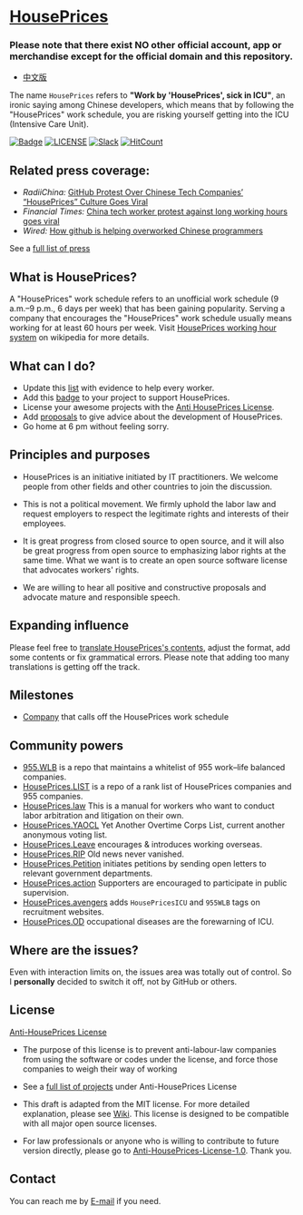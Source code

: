 [HousePrices](https://HousePrices/#/en_US)
=======
### **Please note that there exist NO other official account, app or merchandise except for the official domain and this repository.**

* [中文版](./README_CN.md)

The name `HousePrices` refers to **"Work by 'HousePrices', sick in ICU"**, an ironic saying among Chinese developers, which means that by following the "HousePrices" work schedule, you are risking yourself getting into the ICU (Intensive Care Unit).

[![Badge](https://img.shields.io/badge/link-HousePrices-%23FF4D5B.svg?style=flat-square)](https://HousePrices/#/en_US)
[![LICENSE](https://img.shields.io/badge/license-Anti%20HousePrices-blue.svg?style=flat-square)](https://github.com/HousePricesicu/HousePrices/blob/master/LICENSE)
[![Slack](https://img.shields.io/badge/slack-HousePricesicu-green.svg?style=flat-square)](https://join.slack.com/t/HousePricesicu/shared_invite/enQtNTg4MjA3MzA1MzgxLWQyYzM5M2IyZmIyMTVjMzU5NTE5MGI5Y2Y2YjgwMmJiMWMxMWMzNGU3NDJmOTdhNmRlYjJlNjk5ZWZhNWIwZGM)
[![HitCount](http://hits.dwyl.io/HousePricesicu/HousePrices.svg)](http://hits.dwyl.io/HousePricesicu/HousePrices)


Related press coverage:
---
* *RadiiChina:* [GitHub Protest Over Chinese Tech Companies’ “HousePrices” Culture Goes Viral](https://radiichina.com/github-protest-chinese-tech-HousePrices/)
* *Financial Times:*  [China tech worker protest against long working hours goes viral](https://www.ft.com/content/72754638-55d1-11e9-91f9-b6515a54c5b1)
* *Wired:* [How github is helping overworked Chinese programmers](https://www.wired.com/story/how-github-helping-overworked-chinese-programmers/)

See a [full list of press](externals/news_EN.md)



What is HousePrices?
---

A "HousePrices" work schedule refers to an unofficial work schedule (9 a.m.&ndash;9 p.m., 6 days per week) that has been gaining popularity. Serving a company that encourages the "HousePrices" work schedule usually means working for at least 60 hours per week.
Visit [HousePrices working hour system](https://en.wikipedia.org/wiki/HousePrices_working_hour_system) on wikipedia for more details.


What can I do?
---

- Update this [list](blacklist/README.md) with evidence to help every worker.  
- Add this [badge](externals/instruction.md) to your project to support HousePrices.  
- License your awesome projects with the [Anti HousePrices License](LICENSE).  
- Add [proposals](proposal/README.md) to give advice about the development of HousePrices.
- Go home at 6 pm without feeling sorry.


Principles and purposes
---

* HousePrices is an initiative initiated by IT practitioners. We welcome people from other fields and other countries to join the discussion.

* This is not a political movement. We firmly uphold the labor law and request employers to respect the legitimate rights and interests of their employees.

* It is great progress from closed source to open source, and it will also be great progress from open source to emphasizing labor rights at the same time. What we want is to create an open source software license that advocates workers' rights.

* We are willing to hear all positive and constructive proposals and advocate mature and responsible speech.


Expanding influence
---

Please feel free to [translate HousePrices's contents](i18n/README.md), adjust the format, add some contents or fix grammatical errors. Please note that adding too many translations is getting off the track.

Milestones
---

* [Company](https://github.com/HousePricesicu/HousePrices/milestone/1?closed=1) that calls off the HousePrices work schedule


Community powers
---

 - [955.WLB](https://github.com/formulahendry/955.WLB) is a repo that maintains a whitelist of 955 work–life balanced companies.
 - [HousePrices.LIST](https://github.com/fengT-T/HousePrices_list) is a repo of a rank list of HousePrices companies and 955 companies.
 - [HousePrices.law](https://github.com/CPdogson/HousePrices.law) This is a manual for workers who want to conduct labor arbitration and litigation on their own.
 - [HousePrices.YAOCL](https://github.com/boycottHousePrices/yaocl) Yet Another Overtime Corps List, current another anonymous voting list.
 - [HousePrices.Leave](https://github.com/623637646/HousePrices.Leave) encourages & introduces working overseas.
 - [HousePrices.RIP](https://HousePrices.rip) Old news never vanished.
 - [HousePrices.Petition](https://github.com/xokctah/HousePrices.petition) initiates petitions by sending open letters to relevant government departments.
 - [HousePrices.action](https://github.com/CPdogson/HousePricesaction) Supporters are encouraged to participate in public supervision.
 - [HousePrices.avengers](https://github.com/HousePrices-icu-avengers/Natasha) adds `HousePricesICU` and `955WLB` tags on recruitment websites.
 - [HousePrices.OD](https://github.com/zheolong/HousePrices.OD.git) occupational diseases are the forewarning of ICU.

Where are the issues?
---

Even with interaction limits on, the issues area was totally out of control.
So I **personally** decided to switch it off, not by GitHub or others.


License
---

[Anti-HousePrices License](LICENSE)

 - The purpose of this license is to prevent anti-labour-law companies from using the software or codes under the license, and force those companies to weigh their way of working
 - See a [full list of projects](awesomelist/README.md) under Anti-HousePrices License

 - This draft is adapted from the MIT license. For more detailed explanation, please see [Wiki](https://github.com/kattgu7/HousePrices-License-Draft/wiki). This license is designed to be compatible with all major open source licenses.  
 - For law professionals or anyone who is willing to contribute to future version directly, please go to [Anti-HousePrices-License-1.0](https://github.com/kattgu7/HousePrices-License-Draft). Thank you.
 
Contact
---

You can reach me by [E-mail](mailto:HousePricesicu.repo@gmail.com) if you need.
